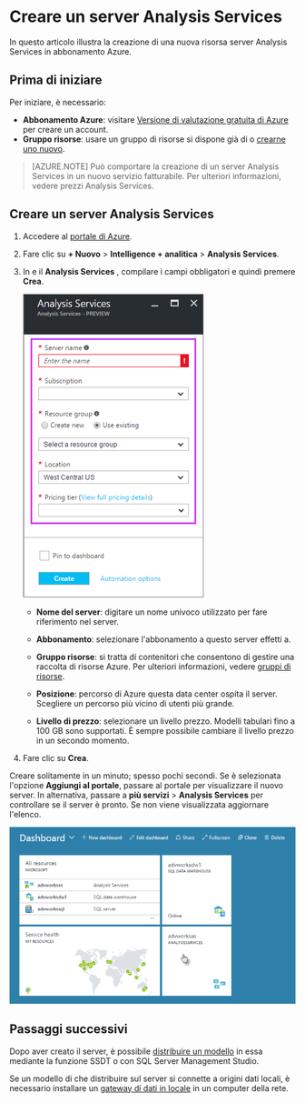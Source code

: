 <properties
   pageTitle="Creare un server Analysis Services in Azure | Microsoft Azure"
   description="Informazioni su come creare un'istanza del server Analysis Services in Azure."
   services="analysis-services"
   documentationCenter=""
   authors="minewiskan"
   manager="erikre"
   editor=""
   tags=""/>
<tags
   ms.service="analysis-services"
   ms.devlang="NA"
   ms.topic="article"
   ms.tgt_pltfrm="NA"
   ms.workload="na"
   ms.date="10/24/2016"
   ms.author="owend"/>

# <a name="create-an-analysis-services-server"></a>Creare un server Analysis Services
In questo articolo illustra la creazione di una nuova risorsa server Analysis Services in abbonamento Azure.

## <a name="before-you-begin"></a>Prima di iniziare
Per iniziare, è necessario:

- **Abbonamento Azure**: visitare [Versione di valutazione gratuita di Azure](https://azure.microsoft.com/offers/ms-azr-0044p/) per creare un account.
- **Gruppo risorse**: usare un gruppo di risorse si dispone già di o [crearne uno nuovo](../azure-resource-manager/resource-group-overview.md).

> [AZURE.NOTE] Può comportare la creazione di un server Analysis Services in un nuovo servizio fatturabile. Per ulteriori informazioni, vedere prezzi Analysis Services.

## <a name="create-an-analysis-services-server"></a>Creare un server Analysis Services

1. Accedere al [portale di Azure](https://portal.azure.com).

2. Fare clic su **+ Nuovo** > **Intelligence + analitica** > **Analysis Services**.

3. In e il **Analysis Services** , compilare i campi obbligatori e quindi premere **Crea**.

    ![Creare server](./media/analysis-services-create-server/aas-create-server-blade.png)

    - **Nome del server**: digitare un nome univoco utilizzato per fare riferimento nel server.

    - **Abbonamento**: selezionare l'abbonamento a questo server effetti a.

    - **Gruppo risorse**: si tratta di contenitori che consentono di gestire una raccolta di risorse Azure. Per ulteriori informazioni, vedere [gruppi di risorse](../resource-group-overview.md).

    - **Posizione**: percorso di Azure questa data center ospita il server. Scegliere un percorso più vicino di utenti più grande.

    - **Livello di prezzo**: selezionare un livello prezzo. Modelli tabulari fino a 100 GB sono supportati. È sempre possibile cambiare il livello prezzo in un secondo momento.

4. Fare clic su **Crea**.

Creare solitamente in un minuto; spesso pochi secondi. Se è selezionata l'opzione **Aggiungi al portale**, passare al portale per visualizzare il nuovo server. In alternativa, passare a **più servizi** > **Analysis Services** per controllare se il server è pronto. Se non viene visualizzata aggiornare l'elenco.

 ![Dashboard](./media/analysis-services-create-server/aas-create-server-dashboard.png)


## <a name="next-steps"></a>Passaggi successivi
Dopo aver creato il server, è possibile [distribuire un modello](analysis-services-deploy.md) in essa mediante la funzione SSDT o con SQL Server Management Studio.

Se un modello di che distribuire sul server si connette a origini dati locali, è necessario installare un [gateway di dati in locale](analysis-services-gateway.md) in un computer della rete.
